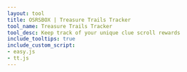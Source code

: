 ```yaml
---
layout: tool
title: OSRSBOX | Treasure Trails Tracker
tool_name: Treasure Trails Tracker
tool_desc: Keep track of your unique clue scroll rewards
include_tooltips: true
include_custom_script: 
- easy.js
- tt.js
---
```


<style>
    .tt-notselected {
  	    filter:alpha(opacity=50);
        opacity:0.5; 
    }
    .tt-selected {
  	    filter:alpha(opacity=100);
        opacity:1.0; 
    }
</style>

<div id="easy_clue_rewards"></div>